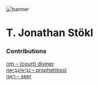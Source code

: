 <html><body><img id="banner" src="/sahd/images/banners/banner.png" alt="banner" /></body></html>

# **T. Jonathan Stökl**


### Contributions
[חֹזֶה – (court) diviner](../words/(court)_diviner.md)<br>[נָבִיא/נְבִיאָה – prophet(ess)](../words/prophet(ess).md)<br>[רֹאֶה – seer](../words/seer.md)<br>